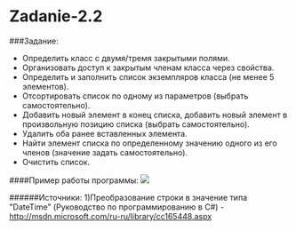 Zadanie-2.2
===========
###Задание:
*  Определить класс с двумя/тремя закрытыми полями.   
*  Организовать доступ к закрытым членам класса через свойства.   
*  Определить и заполнить список экземпляров класса (не менее 5 элементов).   
*  Отсортировать список по одному из параметров (выбрать самостоятельно).   
*  Добавить новый элемент в конец списка, добавить новый элемент в произвольную позицию списка (выбрать самостоятельно).  
*  Удалить оба ранее вставленных элемента.  
*  Найти элемент списка по определенному значению одного из его членов (значение задать самостоятельно).  
*  Очистить список.        
  

####Пример работы программы:
<a target="_blank" href="http://fastpic.ru"><img src="http://i65.fastpic.ru/big/2014/0721/ae/246bd8ef583b8766290354d9566ad3ae.jpg" border="0"></a>


######Источники:
1)Преобразование строки в значение типа "DateTime" (Руководство по программированию в C#) - http://msdn.microsoft.com/ru-ru/library/cc165448.aspx
